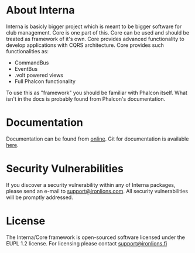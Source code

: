 # About Interna
Interna is basicly bigger project which is meant to be bigger software for club management.
Core is one part of this. Core can be used and should be treated as framework of it's own.
Core provides advanced functionality to develop applications with CQRS architecture.
Core provides such functionalities as:
*  CommandBus
*  EventBus
*  .volt powered views
*  Full Phalcon functionality

To use this as "framework" you should be familiar with Phalcon itself.
What isn't in the docs is probably found from Phalcon's documentation. 

# Documentation
Documentation can be found from [online](https://gitlab.com/IronLions/Interna/Core/wikis/home).
Git for documentation is available [here](https://gitlab.com/IronLions/Interna/Core/wikis/git_access).

# Security Vulnerabilities
If you discover a security vulnerability within any of Interna packages, please send
an e-mail to support@ironlions.com. All security
vulnerabilities will be promptly addressed.

# License
The Interna/Core framework is open-sourced software licensed under the EUPL 1.2
license. For licensing please contact support@ironlions.fi